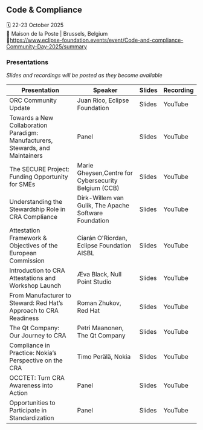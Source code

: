 ## Code & Compliance

🗓️ 22-23 October 2025<br>
📍 Maison de la Poste | Brussels, Belgium <br>
🔗https://www.eclipse-foundation.events/event/Code-and-compliance-Community-Day-2025/summary

### Presentations

_Slides and recordings will be posted as they become available_

| Presentation                                                                   | Speaker                                     | Slides | Recording |
| ------------------------------------------------------------------------------ | ------------------------------------------- | ------ | --------- |
| ORC Community Update                                                           | Juan Rico, Eclipse Foundation               | Slides | YouTube   |
| Towards a New Collaboration Paradigm: Manufacturers, Stewards, and Maintainers | Panel                                       | Slides | YouTube   |
| The SECURE Project: Funding Opportunity for SMEs                               | Marie Gheysen,Centre for Cybersecurity Belgium (CCB)| Slides | YouTube   |
| Understanding the Stewardship Role in CRA Compliance                           | Dirk-Willem van Gulik, The Apache Software Foundation | Slides | YouTube   |
| Attestation Framework & Objectives of the European Commission                  | Ciarán O'Riordan, Eclipse Foundation AISBL  | Slides | YouTube   |
| Introduction to CRA Attestations and Workshop Launch                           | Æva Black, Null Point Studio                | Slides | YouTube   |
| From Manufacturer to Steward: Red Hat’s Approach to CRA Readiness              | Roman Zhukov, Red Hat                       | Slides | YouTube   |
| The Qt Company: Our Journey to CRA                                             | Petri Maanonen, The Qt Company              | Slides | YouTube   |
| Compliance in Practice: Nokia’s Perspective on the CRA                         | Timo Perälä, Nokia                          | Slides | YouTube   |
| OCCTET: Turn CRA Awareness into Action                                         | Panel                                 | Slides | YouTube   |
| Opportunities to Participate in Standardization                                | Panel           | Slides | YouTube   |

